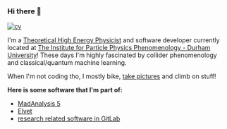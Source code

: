### Hi there 👋

[![cv](https://img.shields.io/static/v1?style=plastic&label=CV&message=jackaraz.github.io&color=blue)](https://jackaraz.github.io)

I'm a [Theoretical High Energy Physicist](https://inspirehep.net/authors/1599325) and software developer currently located at [The Institute for Particle Physics Phenomenology - Durham University](https://www.ippp.dur.ac.uk/profile/jaraz/)! These days I'm highly fascinated by collider phenomenology and classical/quantum machine learning.

When I'm not coding tho, I mostly bike, [take pictures](https://www.instagram.com/jackaraz/) and climb on stuff!

**Here is some software that I'm part of:**
- [MadAnalysis 5](http://madanalysis.irmp.ucl.ac.be)
- [Elvet](https://gitlab.com/elvet/elvet)
- [research related software in GitLab](https://gitlab.com/jackaraz)
